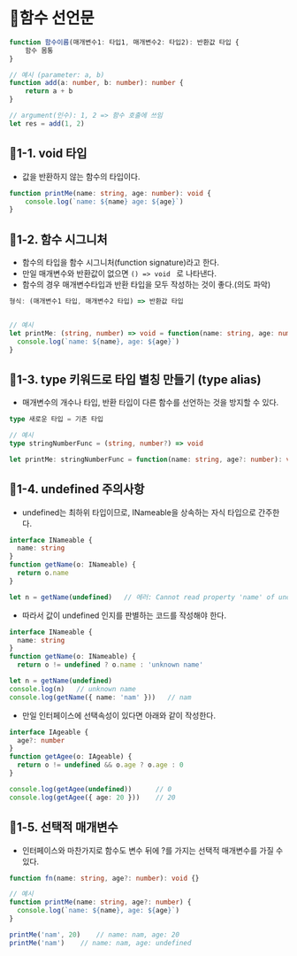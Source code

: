 # :pencil:함수 선언문

```typescript
function 함수이름(매개변수1: 타입1, 매개변수2: 타입2): 반환값 타입 {
    함수 몸통
}

// 예시 (parameter: a, b)
function add(a: number, b: number): number {
    return a + b
}

// argument(인수): 1, 2 => 함수 호출에 쓰임
let res = add(1, 2)
```

## :speech_balloon:1-1. void 타입

- 값을 반환하지 않는 함수의 타입이다.

```typescript
function printMe(name: string, age: number): void {
    console.log(`name: ${name} age: ${age}`)
}
```

## :speech_balloon:1-2. 함수 시그니처

- 함수의 타입을 함수 시그니처(function signature)라고 한다.
- 만일 매개변수와 반환값이 없으면 `() => void ` 로 나타낸다.
- 함수의 경우 매개변수타입과 반환 타입을 모두 작성하는 것이 좋다.(의도 파악)

```typescript
형식: (매개변수1 타입, 매개변수2 타입) => 반환값 타입


// 예시
let printMe: (string, number) => void = function(name: string, age: number): void {
  console.log(`name: ${name}, age: ${age}`)
}
```

## :speech_balloon:1-3. type 키워드로 타입 별칭 만들기 (type alias)

- 매개변수의 개수나 타입, 반환 타입이 다른 함수를 선언하는 것을 방지할 수 있다.

```typescript
type 새로운 타입 = 기존 타입

// 예시
type stringNumberFunc = (string, number?) => void

let printMe: stringNumberFunc = function(name: string, age?: number): void {}
```

## :speech_balloon:1-4. undefined 주의사항

- undefined는 최하위 타입이므로, INameable을 상속하는 자식 타입으로 간주한다.

```typescript
interface INameable {
  name: string
}
function getName(o: INameable) {
  return o.name
}

let n = getName(undefined)   // 에러: Cannot read property 'name' of undefined
```

- 따라서 값이 undefined 인지를 판별하는 코드를 작성해야 한다.

```typescript
interface INameable {
  name: string
}
function getName(o: INameable) {
  return o != undefined ? o.name : 'unknown name'

let n = getName(undefined)
console.log(n)   // unknown name
console.log(getName({ name: 'nam' }))   // nam
```

- 만일 인터페이스에 선택속성이 있다면 아래와 같이 작성한다.

```typescript
interface IAgeable {
  age?: number
}
function getAgee(o: IAgeable) {
  return o != undefined && o.age ? o.age : 0
}

console.log(getAgee(undefined))      // 0
console.log(getAgee({ age: 20 }))    // 20
```

## :speech_balloon:1-5. 선택적 매개변수

- 인터페이스와 마찬가지로 함수도 변수 뒤에 ?를 가지는 선택적 매개변수를 가질 수 있다.

```typescript
function fn(name: string, age?: number): void {}

// 예시
function printMe(name: string, age?: number) {
  console.log(`name: ${name}, age: ${age}`)
}

printMe('nam', 20)    // name: nam, age: 20
printMe('nam')    // name: nam, age: undefined
```

